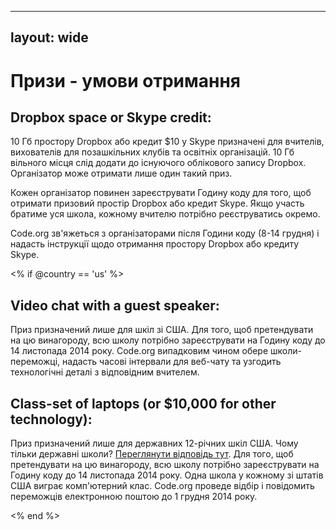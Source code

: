 * * *

## layout: wide

# Призи - умови отримання

## Dropbox space or Skype credit:

10 Гб простору Dropbox або кредит $10 у Skype призначені для вчителів, вихователів для позашкільних клубів та освітніх організацій. 10 Гб вільного місця слід додати до існуючого облікового запису Dropbox. Організатор може отримати лише один такий приз.

Кожен організатор повинен зареєструвати Годину коду для того, щоб отримати призовий простір Dropbox або кредит Skype. Якщо участь братиме уся школа, кожному вчителю потрібно реєструватись окремо.

Code.org зв'яжеться з організаторами після Години коду (8-14 грудня) і надасть інструкції щодо отримання простору Dropbox або кредиту Skype.

<% if @country == 'us' %>

## Video chat with a guest speaker:

Приз призначений лише для шкіл зі США. Для того, щоб претендувати на цю винагороду, всю школу потрібно зареєструвати на Годину коду до 14 листопада 2014 року. Code.org випадковим чином обере школи-переможці, надасть часові інтервали для веб-чату та узгодить технологічні деталі з відповідним вчителем.

## Class-set of laptops (or $10,000 for other technology):

Приз призначений лише для державних 12-річних шкіл США. Чому тільки державні школи? [Переглянути відповідь тут][1]. Для того, щоб претендувати на цю винагороду, всю школу потрібно зареєструвати на Годину коду до 14 листопада 2014 року. Одна школа у кожному зі штатів США виграє комп'ютерний клас. Code.org проведе відбір і повідомить переможців електронною поштою до 1 грудня 2014 року.

 [1]: http://www.hourofcode.com/us#faq

<% end %>